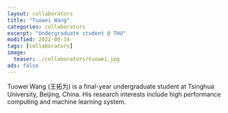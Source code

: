 ```yaml
---
layout: collaborators
title: "Tuowei Wang"
categories: collaborators
excerpt: "Undergraduate student @ THU"
modified: 2022-09-14
tags: [collaborators]
image:
  teaser: ./collaborators/tuowei.jpg
ads: false
---
```


Tuowei Wang (王拓为) is a final-year undergraduate student at Tsinghua University, Beijing, China. His research interests include high performance computing and machine learning system.